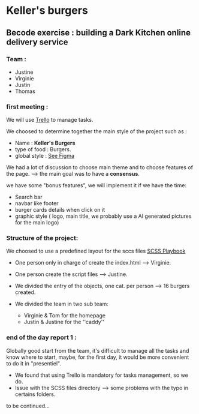 # Keller's burgers

## Becode exercise : building a Dark Kitchen online delivery service

### Team :

 - Justine
 - Virginie
 - Justin
 - Thomas

### first meeting :

We will use [Trello](https://trello.com/invite/b/0sryRVJK/ATTI91dc539af2045b2edc8f357dfda13d8e064EF88B/dark-kitchen) to manage tasks.

We choosed to determine together the main style of the project such as :

- Name : **Keller's Burgers**
- type of food : Burgers.
- global style : [See Figma](https://www.figma.com/file/iYWZR7I01XC9GETLZ01uhy/Dark-Kitchen?type=design&node-id=0%3A1&mode=design&t=24Se2trkJHKn1hFd-1)

We had a lot of discussion to choose main theme and to choose features of the page.
--> the main goal was to have a **consensus**.

we have some "bonus features", we will implement it if we have the time:

 - Search bar
 - navbar like footer
 - burger cards details when click on it
 - graphic style ( logo, main title, we probably use a AI generated pictures for the main logo)

### Structure of the project:

We choosed to use a predefined layout for the sccs files [SCSS Playbook](https://github.com/tomboszko/Project-ScssPlaybook.git)

 - One person only in charge of create the index.html --> Virginie.
 - One person create the script files --> Justine.
 - We divided the entry of the objects, one cat. per person --> 16 burgers created.
 - We divided the team in two sub team:
   
    - Virginie & Tom for the homepage
    - Justin & Justine for the ''caddy''

 ### end of the day report 1 :

 Globally good start from the team, it's difficult to manage all the tasks and know where to start, maybe, for the first day, it would be more convenient to do it in "presentiel".
 
 - We found that using Trello is mandatory for tasks management, so we do.
 - Issue with the SCSS files directory --> some problems with the typo in certains folders.

to be continued...

 

